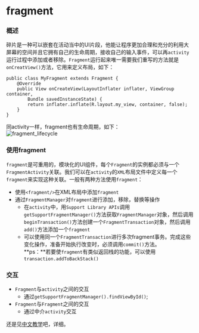 # fragment

### 概述

碎片是一种可以嵌套在活动当中的UI片段，他能让程序更加合理和充分的利用大屏幕的空间并且它拥有自己的生命周期，接收自己的输入事件，可以再`activity`运行过程中添加或者移除。`Fragment`运行起来唯一需要我们重写的方法就是`onCreatView()`方法，它用来定义布局，如下：


	public class MyFragment extends Fragment {
    	@Override
	    public View onCreateView(LayoutInflater inflater, ViewGroup container,
    	    Bundle savedInstanceState) {
    	    return inflater.inflate(R.layout.my_view, container, false);
    	}
	}

同activity一样，fragment也有生命周期，如下：</br>![fragment_lifecycle](https://raw.githubusercontent.com/zhouchaoyuan/ThePlanForMe/master/M3-M4/W4/fragment_lifecycle.png)</br>

### 使用fragment
`fragment`是可重用的，模块化的UI组件，每个`Fragment`的实例都必须与一个`FragmentActivity`关联。我们可以在`activity`的`XML`布局文件中定义每一个`fragment`来实现这种关联。一般有两种方法使用`fragment`：

- 使用`<fragment/>`在XML布局中添加`fragment`
- 通过`FragmentManager`对`fragment`进行添加，移除，替换等操作
	- 在`activity`中，用`Support Library APIs`调用`getSupportFragmentManager()`方法获取`FragmentManager`对象，然后调用`beginTransaction()`方法创建一个`FragmentTransaction`对象，然后调用`add()`方法添加一个`fragment`
	- 可以使用同一个`FragmentTransaction`进行多次fragment事务。完成这些变化操作，准备开始执行改变时，必须调用`commit()`方法。</br>
	**ps：**若要使`fragment`有类似返回栈的功能，可以使用`transaction.addToBackStack()`

### 交互

- `Fragment`与`activity`之间的交互
	- 通过`getSupportFragmentManager().findViewById()`;
- `Fragment`与`Fragment`之间的交互
	- 通过中介`activity`交互

还是见[中文教学](http://hukai.me/android-training-course-in-chinese/basics/fragments/index.html)吧，详细。 